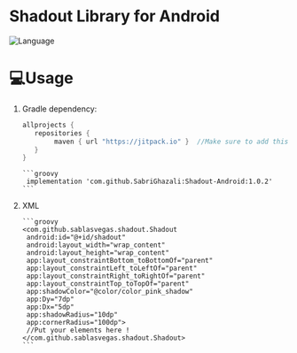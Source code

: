 ﻿# Shadout Library for Android


![Language](https://img.shields.io/badge/language-Kotlin-orange.svg)




# 💻Usage


1. Gradle dependency:

	```groovy
	allprojects {
	   repositories {
           	maven { url "https://jitpack.io" }  //Make sure to add this in your project
	   }
	}
	```

       ```groovy
        implementation 'com.github.SabriGhazali:Shadout-Android:1.0.2'
       ```

2. XML

       ```groovy
       <com.github.sablasvegas.shadout.Shadout
        android:id="@+id/shadout"
        android:layout_width="wrap_content"
        android:layout_height="wrap_content"
        app:layout_constraintBottom_toBottomOf="parent"
        app:layout_constraintLeft_toLeftOf="parent"
        app:layout_constraintRight_toRightOf="parent"
        app:layout_constraintTop_toTopOf="parent"
        app:shadowColor="@color/color_pink_shadow"
        app:Dy="7dp"
        app:Dx="5dp"
        app:shadowRadius="10dp"
        app:cornerRadius="100dp">
        //Put your elements here ! 
       </com.github.sablasvegas.shadout.Shadout>
       ```

    
 
